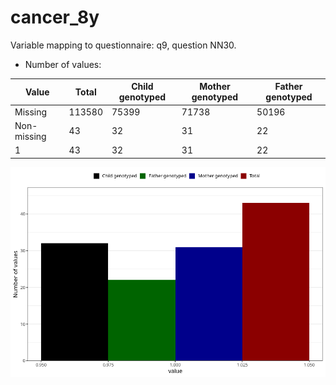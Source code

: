 # cancer_8y
Variable mapping to questionnaire: q9, question NN30.
- Number of values:

| Value | Total | Child genotyped | Mother genotyped | Father genotyped |
| ----- | ----- | --------------- | ---------------- | ---------------- |
| Missing | 113580 | 75399 | 71738 | 50196 |
| Non-missing | 43 | 32 | 31 | 22 |
| 1 | 43 | 32 | 31 | 22 |



![](cancer_8y_n.png)



